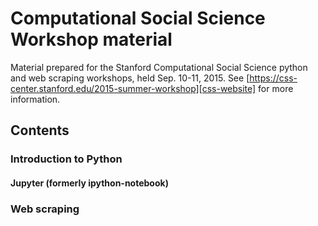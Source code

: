 # Computational Social Science Workshop material
Material prepared for the Stanford Computational Social Science python and web
scraping workshops, held Sep. 10-11, 2015. See [https://css-center.stanford.edu/2015-summer-workshop][css-website]  for more information.

## Contents
### Introduction to Python

#### Jupyter (formerly ipython-notebook)
### Web scraping

[css-website]: https://css-center.stanford.edu/2015-summer-workshop
